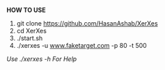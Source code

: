 **HOW TO USE**
1. git clone https://github.com/HasanAshab/XerXes
2. cd XerXes
3. ./start.sh
4. ./xerxes -u www.faketarget.com -p 80 -t 500

*Use ./xerxes -h For Help*
